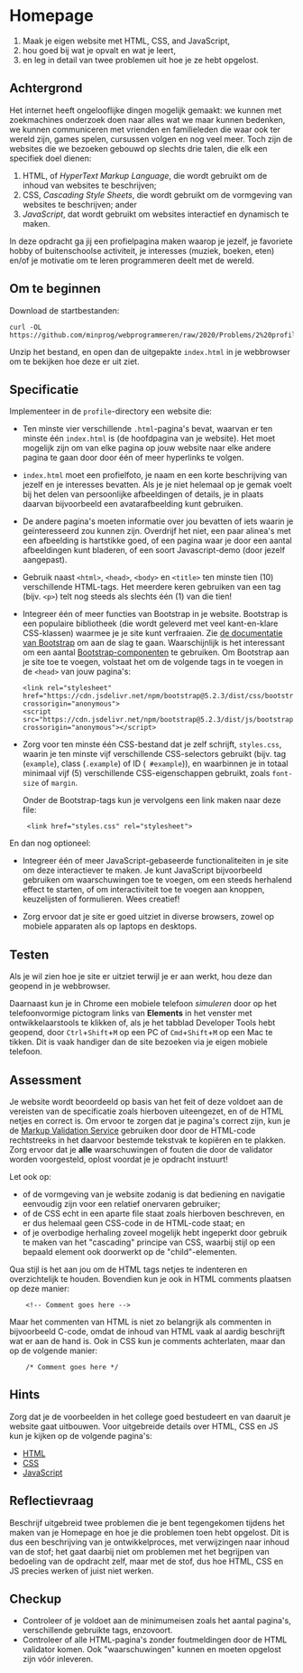 # Homepage

1. Maak je eigen website met HTML, CSS, and JavaScript,
2. hou goed bij wat je opvalt en wat je leert,
3. en leg in detail van twee problemen uit hoe je ze hebt opgelost.

## Achtergrond

Het internet heeft ongelooflijke dingen mogelijk gemaakt: we kunnen met zoekmachines onderzoek doen naar alles wat we maar kunnen bedenken, we kunnen communiceren met vrienden en familieleden die waar ook ter wereld zijn, games spelen, cursussen volgen en nog veel meer. Toch zijn de websites die we bezoeken gebouwd op slechts drie talen, die elk een specifiek doel dienen:

1. HTML, of _HyperText Markup Language_, die wordt gebruikt om de inhoud van websites te beschrijven;
1. CSS, _Cascading Style Sheets_, die wordt gebruikt om de vormgeving van websites te beschrijven; ander
1. _JavaScript_, dat wordt gebruikt om websites interactief en dynamisch te maken.

In deze opdracht ga jij een profielpagina maken waarop je jezelf, je favoriete hobby of buitenschoolse activiteit, je interesses (muziek, boeken, eten) en/of je motivatie om te leren programmeren deelt met de wereld.

## Om te beginnen

Download de startbestanden:

    curl -OL https://github.com/minprog/webprogrammeren/raw/2020/Problems/2%20profile/profile.zip

Unzip het bestand, en open dan de uitgepakte `index.html` in je webbrowser om te bekijken hoe deze er uit ziet.

## Specificatie

Implementeer in de `profile`-directory een website die:

*   Ten minste vier verschillende `.html`-pagina's bevat, waarvan er ten minste één `index.html` is (de hoofdpagina van je website). Het moet mogelijk zijn om van elke pagina op jouw website naar elke andere pagina te gaan door door één of meer hyperlinks te volgen.

*   `index.html` moet een profielfoto, je naam en een korte beschrijving van jezelf en je interesses bevatten. Als je je niet helemaal op je gemak voelt bij het delen van persoonlijke afbeeldingen of details, je in plaats daarvan bijvoorbeeld een avatarafbeelding kunt gebruiken.

*   De andere pagina's moeten informatie over jou bevatten of iets waarin je geïnteresseerd zou kunnen zijn. Overdrijf het niet, een paar alinea's met een afbeelding is hartstikke goed, of een pagina waar je door een aantal afbeeldingen kunt bladeren, of een soort Javascript-demo (door jezelf aangepast).

*   Gebruik naast `<html>`, `<head>`, `<body>` en `<title>` ten minste tien (10) verschillende HTML-tags. Het meerdere keren gebruiken van een tag (bijv. `<p>`) telt nog steeds als slechts één (1) van die tien!

*   Integreer één of meer functies van Bootstrap in je website. Bootstrap is een populaire bibliotheek (die wordt geleverd met veel kant-en-klare CSS-klassen) waarmee je je site kunt verfraaien. Zie [de documentatie van Bootstrap](https://getbootstrap.com/docs/5.2/) om aan de slag te gaan. Waarschijnlijk is het interessant om een aantal [Bootstrap-componenten](https://getbootstrap.com/docs/5.2/components/) te gebruiken. Om Bootstrap aan je site toe te voegen, volstaat het om de volgende tags in te voegen in de `<head>` van jouw pagina's:

        <link rel="stylesheet" href="https://cdn.jsdelivr.net/npm/bootstrap@5.2.3/dist/css/bootstrap.min.css" crossorigin="anonymous">
        <script src="https://cdn.jsdelivr.net/npm/bootstrap@5.2.3/dist/js/bootstrap.bundle.min.js" crossorigin="anonymous"></script>

*   Zorg voor ten minste één CSS-bestand dat je zelf schrijft, `styles.css`, waarin je ten minste vijf verschillende CSS-selectors gebruikt (bijv. tag (`example`), class (`.example`) of ID (` #example`)), en waarbinnen je in totaal minimaal vijf (5) verschillende CSS-eigenschappen gebruikt, zoals `font-size` of `margin`.

    Onder de Bootstrap-tags kun je vervolgens een link maken naar deze file:

         <link href="styles.css" rel="stylesheet">

En dan nog optioneel:

*   Integreer één of meer JavaScript-gebaseerde functionaliteiten in je site om deze interactiever te maken. Je kunt JavaScript bijvoorbeeld gebruiken om waarschuwingen toe te voegen, om een steeds herhalend ​​effect te starten, of om interactiviteit toe te voegen aan knoppen, keuzelijsten of formulieren. Wees creatief!

*   Zorg ervoor dat je site er goed uitziet in diverse browsers, zowel op mobiele apparaten als op laptops en desktops.

## Testen

Als je wil zien hoe je site er uitziet terwijl je er aan werkt, hou deze dan geopend in je webbrowser.

Daarnaast kun je in Chrome een mobiele telefoon _simuleren_ door op het telefoonvormige pictogram links van **Elements** in het venster met ontwikkelaarstools te klikken of, als je het tabblad Developer Tools hebt geopend, door `Ctrl`+`Shift`+`M` op een PC of `Cmd`+`Shift`+`M` op een Mac te tikken. Dit is vaak handiger dan de site bezoeken via je eigen mobiele telefoon.

## Assessment

Je website wordt beoordeeld op basis van het feit of deze voldoet aan de vereisten van de specificatie zoals hierboven uiteengezet, en of de HTML netjes en correct is. Om ervoor te zorgen dat je pagina's correct zijn, kun je de [Markup Validation Service](https://validator.w3.org/#validate_by_input) gebruiken door door de HTML-code rechtstreeks in het daarvoor bestemde tekstvak te kopiëren en te plakken. Zorg ervoor dat je **alle** waarschuwingen of fouten die door de validator worden voorgesteld, oplost voordat je je opdracht instuurt!

Let ook op:

* of de vormgeving van je website zodanig is dat bediening en navigatie eenvoudig zijn voor een relatief onervaren gebruiker;
* of de CSS echt in een aparte file staat zoals hierboven beschreven, en er dus helemaal geen CSS-code in de HTML-code staat; en
* of je overbodige herhaling zoveel mogelijk hebt ingeperkt door gebruik te maken van het "cascading" principe van CSS, waarbij stijl op een bepaald element ook doorwerkt op de "child"-elementen.

Qua stijl is het aan jou om de HTML tags netjes te indenteren en overzichtelijk te houden. Bovendien kun je ook in HTML comments plaatsen op deze manier:

        <!-- Comment goes here -->

Maar het commenten van HTML is niet zo belangrijk als commenten in bijvoorbeeld C-code, omdat de inhoud van HTML vaak al aardig beschrijft wat er aan de hand is. Ook in CSS kun je comments achterlaten, maar dan op de volgende manier:

        /* Comment goes here */

## Hints

Zorg dat je de voorbeelden in het college goed bestudeert en van daaruit je website gaat uitbouwen. 
Voor uitgebreide details over HTML, CSS en JS kun je kijken op de volgende pagina's:

* [HTML](https://www.w3schools.com/html/)
* [CSS](https://www.w3schools.com/css/)
* [JavaScript](https://www.w3schools.com/js/)

## Reflectievraag

Beschrijf uitgebreid twee problemen die je bent tegengekomen tijdens het maken van je Homepage en hoe je die problemen toen hebt opgelost. Dit is dus een beschrijving van je ontwikkelproces, met verwijzingen naar inhoud van de stof; het gaat daarbij niet om problemen met het begrijpen van bedoeling van de opdracht zelf, maar met de stof, dus hoe HTML, CSS en JS precies werken of juist niet werken.

## Checkup

- Controleer of je voldoet aan de minimumeisen zoals het aantal pagina's, verschillende gebruikte tags, enzovoort.
- Controleer of alle HTML-pagina's zonder foutmeldingen door de HTML validator komen. Ook "waarschuwingen" kunnen en moeten opgelost zijn vóór inleveren.
